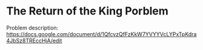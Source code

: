 # The Return of the King Porblem
Problem description: https://docs.google.com/document/d/1QfcvzQfFzKkW7YVYYVcLYPxTpKdra4JbSz8TREccHjA/edit
